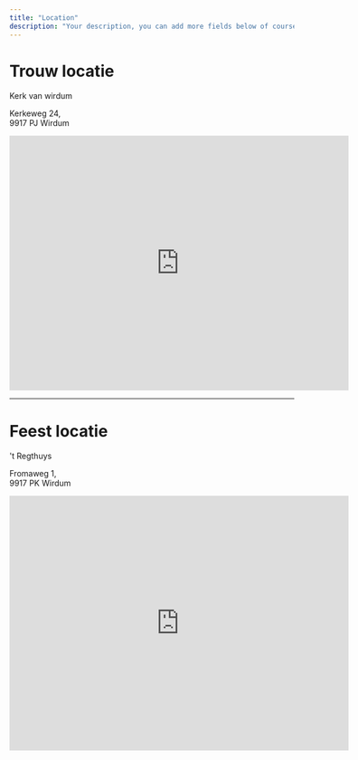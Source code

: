 ```yaml
---
title: "Location"
description: "Your description, you can add more fields below of course..."
---
```

<h1>Trouw locatie</h1>
Kerk van wirdum

Kerkeweg 24,<br />
9917 PJ Wirdum

<iframe src="https://www.google.com/maps/embed?pb=!1m18!1m12!1m3!1d1685.109897753858!2d6.784664420296356!3d53.32346488180914!2m3!1f0!2f0!3f0!3m2!1i1024!2i768!4f13.1!3m3!1m2!1s0x47c9d64d8c638ecb%3A0x2dd401456b93e093!2sKerk%20van%20Wirdum!5e0!3m2!1sen!2snl!4v1664216912685!5m2!1sen!2snl" width="600" height="450" style="border:0;" allowfullscreen="" loading="lazy" referrerpolicy="no-referrer-when-downgrade"></iframe>

<hr />
<h1>Feest locatie</h1>

't Regthuys

Fromaweg 1,<br/>
9917 PK Wirdum

<iframe src="https://www.google.com/maps/embed?pb=!1m18!1m12!1m3!1d1685.109897753858!2d6.784664420296356!3d53.32346488180914!2m3!1f0!2f0!3f0!3m2!1i1024!2i768!4f13.1!3m3!1m2!1s0x47c9d64df39029cd%3A0xe52d2968ae386f57!2sRestaurant%20&#39;t%20Regthuys!5e0!3m2!1sen!2snl!4v1664216962066!5m2!1sen!2snl" width="600" height="450" style="border:0;" allowfullscreen="" loading="lazy" referrerpolicy="no-referrer-when-downgrade"></iframe>
